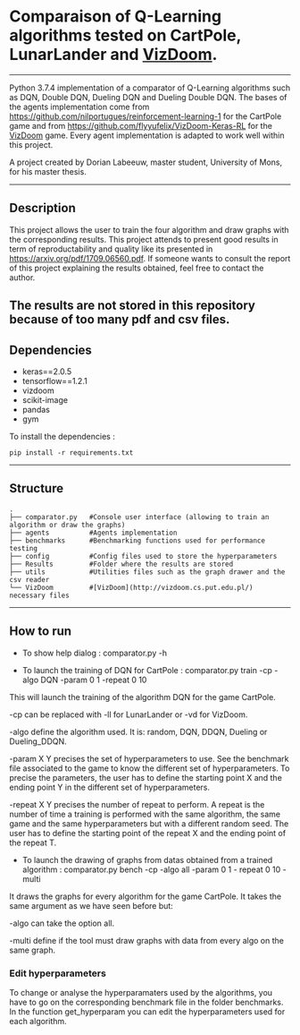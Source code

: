 # Comparaison of Q-Learning algorithms tested on CartPole, LunarLander and [VizDoom](http://vizdoom.cs.put.edu.pl/).

-----

Python 3.7.4 implementation of a comparator of Q-Learning algorithms such as DQN, Double DQN, Dueling DQN and Dueling Double DQN.
The bases of the agents implementation come from https://github.com/nilportugues/reinforcement-learning-1 for the CartPole game and from https://github.com/flyyufelix/VizDoom-Keras-RL for the [VizDoom](http://vizdoom.cs.put.edu.pl/) game. Every agent implementation is adapted to work well within this project. 

A project created by Dorian Labeeuw, master student, University of Mons, for his master thesis.

-----

## Description

This project allows the user to train the four algorithm and draw graphs with the corresponding results. This project attends to present good results in term of reproductability and quality like its presented in https://arxiv.org/pdf/1709.06560.pdf. If someone wants to consult the report of this project explaining the results obtained, feel free to contact the author.

The results are not stored in this repository because of too many pdf and csv files.
-----

## Dependencies

- keras==2.0.5
- tensorflow==1.2.1
- vizdoom
- scikit-image
- pandas
- gym

To install the dependencies :
```
pip install -r requirements.txt
```

-----

## Structure
    .
    ├── comparator.py   #Console user interface (allowing to train an algorithm or draw the graphs)
    ├── agents          #Agents implementation
    ├── benchmarks      #Benchmarking functions used for performance testing
    ├── config          #Config files used to store the hyperparameters
    ├── Results         #Folder where the results are stored
    ├── utils           #Utilities files such as the graph drawer and the csv reader
    └── VizDoom         #[VizDoom](http://vizdoom.cs.put.edu.pl/) necessary files

-----

## How to run

- To show help dialog : comparator.py -h

- To launch the training of DQN for CartPole : comparator.py train -cp -algo DQN -param 0 1 -repeat 0 10

This will launch the training of the algorithm DQN for the game CartPole. 

-cp can be replaced with -ll for LunarLander or -vd for VizDoom.

-algo define the algorithm used. It is: random, DQN, DDQN, Dueling or Dueling_DDQN.

-param X Y precises the set of hyperparameters to use. See the benchmark file associated to the game to know the different set of hyperparameters. To precise the parameters, the user has to define the starting point X and the ending point Y in the different set of hyperparameters.

-repeat X Y precises the number of repeat to perform. A repeat is the number of time a training is performed with the same algorithm, the same game and the same hyperparameters but with a different random seed. The user has to define the starting point of the repeat X and the ending point of the repeat T.

- To launch the drawing of graphs from datas obtained from a trained algorithm : comparator.py bench -cp -algo all -param 0 1 - repeat 0 10 -multi

It draws the graphs for every algorithm for the game CartPole. It takes the same argument as we have seen before but:

-algo can take the option all.

-multi define if the tool must draw graphs with data from every algo on the same graph.

### Edit hyperparameters

To change or analyse the hyperparamaters used by the algorithms, you have to go on the corresponding benchmark file in the folder benchmarks. In the function get_hyperparam you can edit the hyperparameters used for each algorithm.